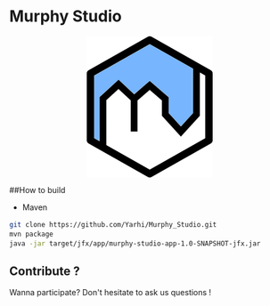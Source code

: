 # Murphy Studio
<p align="center"> 
  <img src="src/main/resources/icon.png" align="center"/>
</p>

##How to build
* Maven
```bash
git clone https://github.com/Yarhi/Murphy_Studio.git  
mvn package  
java -jar target/jfx/app/murphy-studio-app-1.0-SNAPSHOT-jfx.jar
```


## Contribute ?
Wanna participate? Don't hesitate to ask us questions !
